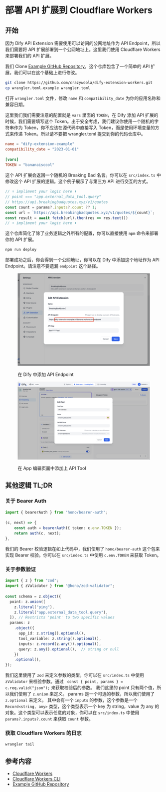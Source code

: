 # 部署 API 扩展到 Cloudflare Workers

## 开始

因为 Dify API Extension 需要使用可以访问的公网地址作为 API Endpoint，所以我们需要将 API 扩展部署到一个公网地址上。这里我们使用 Cloudflare Workers 来部署我们的 API 扩展。

我们 Clone [Example GitHub Repository](https://github.com/crazywoola/dify-extension-workers)，这个仓库包含了一个简单的 API 扩展，我们可以在这个基础上进行修改。

```bash
git clone https://github.com/crazywoola/dify-extension-workers.git
cp wrangler.toml.example wrangler.toml
```

打开 `wrangler.toml` 文件，修改 `name` 和 `compatibility_date` 为你的应用名称和兼容日期。

这里我们我们需要注意的配置就是 `vars` 里面的 `TOKEN`，在 Dify 添加 API 扩展的时候，我们需要填写这个 Token。出于安全考虑，我们建议你使用一个随机的字符串作为 Token，你不应该在源代码中直接写入 Token，而是使用环境变量的方式来传递 Token。所以请不要把 wrangler.toml 提交到你的代码仓库中。

```toml
name = "dify-extension-example"
compatibility_date = "2023-01-01"

[vars]
TOKEN = "bananaiscool"
```

这个 API 扩展会返回一个随机的 Breaking Bad 名言。你可以在 `src/index.ts` 中修改这个 API 扩展的逻辑。这个例子展示了与第三方 API 进行交互的方式。

```typescript
// ⬇️ impliment your logic here ⬇️
// point === "app.external_data_tool.query"
// https://api.breakingbadquotes.xyz/v1/quotes
const count = params?.inputs?.count ?? 1;
const url = `https://api.breakingbadquotes.xyz/v1/quotes/${count}`;
const result = await fetch(url).then(res => res.text())
// ⬆️ impliment your logic here ⬆️
```

这个仓库简化了除了业务逻辑之外所有的配置，你可以直接使用 `npm` 命令来部署你的 API 扩展。

```bash
npm run deploy
```
部署成功之后，你会得到一个公网地址，你可以在 Dify 中添加这个地址作为 API Endpoint。请注意不要遗漏 `endpoint` 这个路径。


<figure><img src="../../../../.gitbook/assets/api_extension_edit.png" alt="">
<figcaption><p>
在 Dify 中添加 API Endpoint
</p></figcaption>
</figure>

<figure><img src="../../../../.gitbook/assets/app_tools_edit.png" alt="">
<figcaption><p>
在 App 编辑页面中添加上 API Tool
</p></figcaption>
</figure>

## 其他逻辑 TL;DR
### 关于 Bearer Auth

```typescript
import { bearerAuth } from "hono/bearer-auth";

(c, next) => {
    const auth = bearerAuth({ token: c.env.TOKEN });
    return auth(c, next);
},
```
我们的 Bearer 校验逻辑在如上代码中，我们使用了 `hono/bearer-auth` 这个包来实现 Bearer 校验。你可以在 `src/index.ts` 中使用 `c.env.TOKEN` 来获取 Token。

### 关于参数验证

```typescript
import { z } from "zod";
import { zValidator } from "@hono/zod-validator";

const schema = z.object({
  point: z.union([
    z.literal("ping"),
    z.literal("app.external_data_tool.query"),
  ]), // Restricts 'point' to two specific values
  params: z
    .object({
      app_id: z.string().optional(),
      tool_variable: z.string().optional(),
      inputs: z.record(z.any()).optional(),
      query: z.any().optional(),  // string or null
    })
    .optional(),
});

```

我们这里使用了 `zod` 来定义参数的类型，你可以在 `src/index.ts` 中使用 `zValidator` 来校验参数。通过 ` const { point, params } = c.req.valid("json");` 来获取校验后的参数。 我们这里的 point 只有两个值，所以我们使用了 `z.union` 来定义。
params 是一个可选的参数，所以我们使用了 `z.optional` 来定义。 其中会有一个 `inputs` 的参数，这个参数是一个 `Record<string, any>` 类型，这个类型表示一个 key 为 string，value 为 any 的对象。这个类型可以表示任意的对象，你可以在 `src/index.ts` 中使用 `params?.inputs?.count` 来获取 `count` 参数。

### 获取 Cloudflare Workers 的日志

```bash
wrangler tail
```

## 参考内容

- [Cloudflare Workers](https://workers.cloudflare.com/)
- [Cloudflare Workers CLI](https://developers.cloudflare.com/workers/cli-wrangler/install-update)
- [Example GitHub Repository](https://github.com/crazywoola/dify-extension-workers)
